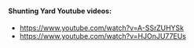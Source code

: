 #### Shunting Yard Youtube videos:
- https://www.youtube.com/watch?v=A-SSrZUHYSk
- https://www.youtube.com/watch?v=HJOnJU77EUs
